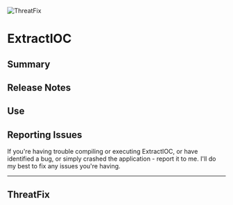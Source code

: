 ![ThreatFix](http://cdn1.editmysite.com/uploads/5/1/4/0/51408561/background-images/1387838909.png)

ExtractIOC
===============

Summary
---------------

Release Notes
---------------

Use
---------------

Reporting Issues
----------------
If you're having trouble compiling or executing ExtractIOC, or have identified
a bug, or simply crashed the application - report it to me. I'll do my best
to fix any issues you're having.

[Reporting Crashes]: https://github.com/threatfix/ExtractIOC/wiki

---------------
ThreatFix
----------------


